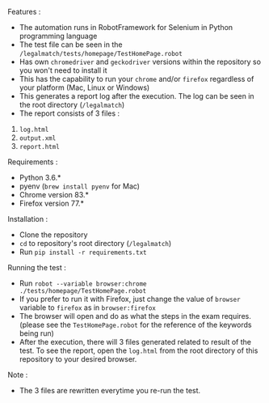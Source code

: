 Features : 
- The automation runs in RobotFramework for Selenium in Python programming language
- The test file can be seen in the `/legalmatch/tests/homepage/TestHomePage.robot`
- Has own `chromedriver` and `geckodriver` versions within the repository so you won't need to install it
- This has the capability to run your `chrome` and/or `firefox` regardless of your platform (Mac, Linux or Windows) 
- This generates a report log after the execution. The log can be seen in the root directory (`/legalmatch`)
- The report consists of 3 files : 
1. `log.html`
2. `output.xml`
3. `report.html`

Requirements : 

- Python 3.6.*
- pyenv (`brew install pyenv` for Mac)
- Chrome version 83.*
- Firefox version 77.*

Installation : 

- Clone the repository
- `cd` to repository's root directory (`/legalmatch`)
- Run `pip install -r requirements.txt`

Running the test : 
- Run `robot --variable browser:chrome  ./tests/homepage/TestHomePage.robot`
- If you prefer to run it with Firefox, just change the value of `browser` variable to `firefox` as in `browser:firefox`
- The browser will open and do as what the steps in the exam requires. (please see the `TestHomePage.robot` for the reference of the keywords being run)
- After the execution, there will 3 files generated related to result of the test. To see the report, open the `log.html` from the root directory of this repository to your desired browser.

Note : 
- The 3 files are rewritten everytime you re-run the test.
 